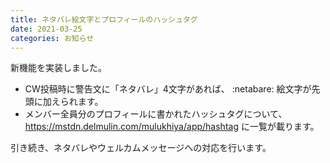 ```yaml
---
title: ネタバレ絵文字とプロフィールのハッシュタグ
date: 2021-03-25
categories: お知らせ
---
```


新機能を実装しました。

- CW投稿時に警告文に「ネタバレ」4文字があれば、 :netabare: 絵文字が先頭に加えられます。
- メンバー全員分のプロフィールに書かれたハッシュタグについて、 https://mstdn.delmulin.com/mulukhiya/app/hashtag に一覧が載ります。

引き続き、ネタバレやウェルカムメッセージへの対応を行います。
